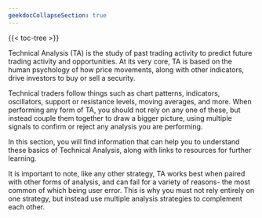 ```yaml
---
geekdocCollapseSection: true
---
```


{{< toc-tree >}}


Technical Analysis (TA) is the study of past trading activity to predict future trading activity and opportunities. At its very core, TA is based on the human psychology of how price movements, along with other indicators, drive investors to buy or sell a security.

Technical traders follow things such as chart patterns, indicators, oscillators, support or resistance levels, moving averages, and more. When performing any form of TA, you should not rely on any one of these, but instead couple them together to draw a bigger picture, using multiple signals to confirm or reject any analysis you are performing.

In this section, you will find information that can help you to understand these basics of Technical Analysis, along with links to resources for further learning.

It is important to note, like any other strategy, TA works best when paired with other forms of analysis, and can fail for a variety of reasons- the most common of which being user error. This is why you must not rely entirely on one strategy, but instead use multiple analysis strategies to complement each other.
